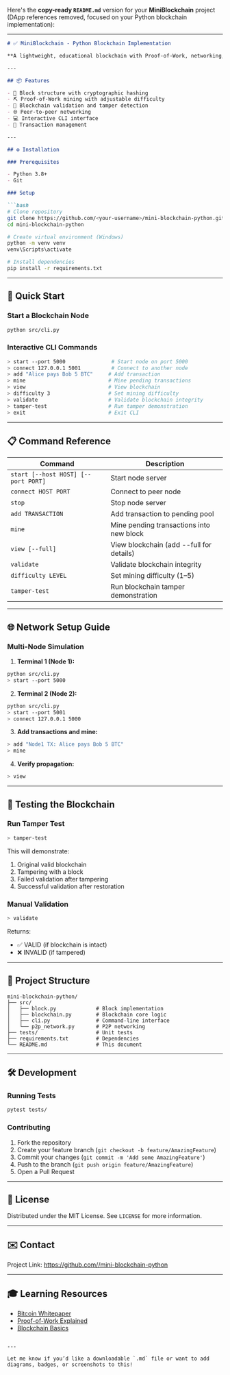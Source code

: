 Here's the **copy-ready `README.md`** version for your **MiniBlockchain** project (DApp references removed, focused on your Python blockchain implementation):

---

````markdown
# ✅ MiniBlockchain - Python Blockchain Implementation

**A lightweight, educational blockchain with Proof-of-Work, networking, and CLI interface**

---

## 📦 Features

- 🧱 Block structure with cryptographic hashing  
- ⛏️ Proof-of-Work mining with adjustable difficulty  
- 🔗 Blockchain validation and tamper detection  
- 🌐 Peer-to-peer networking  
- 💻 Interactive CLI interface  
- 📝 Transaction management  

---

## ⚙️ Installation

### Prerequisites

- Python 3.8+
- Git

### Setup

```bash
# Clone repository
git clone https://github.com/<your-username>/mini-blockchain-python.git
cd mini-blockchain-python

# Create virtual environment (Windows)
python -m venv venv
venv\Scripts\activate

# Install dependencies
pip install -r requirements.txt
````

---

## 🚀 Quick Start

### Start a Blockchain Node

```bash
python src/cli.py
```

### Interactive CLI Commands

```bash
> start --port 5000               # Start node on port 5000
> connect 127.0.0.1 5001          # Connect to another node
> add "Alice pays Bob 5 BTC"     # Add transaction
> mine                           # Mine pending transactions
> view                           # View blockchain
> difficulty 3                   # Set mining difficulty
> validate                       # Validate blockchain integrity
> tamper-test                    # Run tamper demonstration
> exit                           # Exit CLI
```

---

## 📋 Command Reference

| Command                             | Description                              |
| ----------------------------------- | ---------------------------------------- |
| `start [--host HOST] [--port PORT]` | Start node server                        |
| `connect HOST PORT`                 | Connect to peer node                     |
| `stop`                              | Stop node server                         |
| `add TRANSACTION`                   | Add transaction to pending pool          |
| `mine`                              | Mine pending transactions into new block |
| `view [--full]`                     | View blockchain (add --full for details) |
| `validate`                          | Validate blockchain integrity            |
| `difficulty LEVEL`                  | Set mining difficulty (1–5)              |
| `tamper-test`                       | Run blockchain tamper demonstration      |

---

## 🌐 Network Setup Guide

### Multi-Node Simulation

1. **Terminal 1 (Node 1):**

```bash
python src/cli.py
> start --port 5000
```

2. **Terminal 2 (Node 2):**

```bash
python src/cli.py
> start --port 5001
> connect 127.0.0.1 5000
```

3. **Add transactions and mine:**

```bash
> add "Node1 TX: Alice pays Bob 5 BTC"
> mine
```

4. **Verify propagation:**

```bash
> view
```

---

## 🧪 Testing the Blockchain

### Run Tamper Test

```bash
> tamper-test
```

This will demonstrate:

1. Original valid blockchain
2. Tampering with a block
3. Failed validation after tampering
4. Successful validation after restoration

### Manual Validation

```bash
> validate
```

Returns:

* ✅ VALID (if blockchain is intact)
* ❌ INVALID (if tampered)

---

## 🧩 Project Structure

```
mini-blockchain-python/
├── src/
│   ├── block.py             # Block implementation
│   ├── blockchain.py        # Blockchain core logic
│   ├── cli.py               # Command-line interface
│   └── p2p_network.py       # P2P networking
├── tests/                   # Unit tests
├── requirements.txt         # Dependencies
└── README.md                # This document
```

---

## 🛠️ Development

### Running Tests

```bash
pytest tests/
```

### Contributing

1. Fork the repository
2. Create your feature branch (`git checkout -b feature/AmazingFeature`)
3. Commit your changes (`git commit -m 'Add some AmazingFeature'`)
4. Push to the branch (`git push origin feature/AmazingFeature`)
5. Open a Pull Request

---

## 📜 License

Distributed under the MIT License. See `LICENSE` for more information.

---

## ✉️ Contact

Project Link: [https://github.com/<your-username>/mini-blockchain-python](https://github.com/t-ed-c/mini-blockchain.git)

---

## 🎓 Learning Resources

* [Bitcoin Whitepaper](https://bitcoin.org/bitcoin.pdf)
* [Proof-of-Work Explained](https://www.investopedia.com/terms/p/proof-work.asp)
* [Blockchain Basics](https://www.ibm.com/topics/blockchain)

```

---

Let me know if you’d like a downloadable `.md` file or want to add diagrams, badges, or screenshots to this!
```
